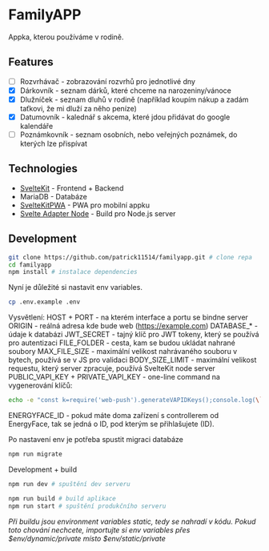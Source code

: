 # FamilyAPP

Appka, kterou používáme v rodině.

## Features

- [ ] Rozvrhávač - zobrazování rozvrhů pro jednotlivé dny
- [x] Dárkovník - seznam dárků, které chceme na narozeniny/vánoce
- [x] Dlužníček - seznam dluhů v rodině (například koupím nákup a zadám taťkovi, že mi dluží za něho peníze)
- [x] Datumovník - kalednář s akcema, které jdou přidávat do google kalendáře
- [ ] Poznámkovník - seznam osobních, nebo veřejných poznámek, do kterých lze přispívat

## Technologies

- [SvelteKit](https://svelte.dev) - Frontend + Backend
- MariaDB - Databáze
- [SvelteKitPWA](https://github.com/vite-pwa/sveltekit) - PWA pro mobilní appku
- [Svelte Adapter Node](https://svelte.dev/docs/kit/adapter-node) - Build pro Node.js server

## Development

```bash
git clone https://github.com/patrick11514/familyapp.git # clone repa
cd familyapp
npm install # instalace dependencies
```

Nyní je důležité si nastavit env variables.

```bash
cp .env.example .env
```

Vysvětlení:
HOST + PORT - na kterém interface a portu se bindne server
ORIGIN - reálná adresa kde bude web (https://example.com)
DATABASE\_\* - údaje k databázi
JWT_SECRET - tajný klíč pro JWT tokeny, který se používá pro autentizaci
FILE_FOLDER - cesta, kam se budou ukládat nahrané soubory
MAX_FILE_SIZE - maximální velikost nahrávaného souboru v bytech, používá se v JS pro validaci
BODY_SIZE_LIMIT - maximální velikost requestu, který server zpracuje, používá SvelteKit node server
PUBLIC_VAPI_KEY + PRIVATE_VAPI_KEY - one-line command na vygenerování klíčů:

```bash
echo -e "const k=require('web-push').generateVAPIDKeys();console.log(\`PUBLIC_VAPI_KEY=\${k.publicKey}\\nPRIVATE_VAPI_KEY=\${k.privateKey}\`)" | node
```

ENERGYFACE_ID - pokud máte doma zařízení s controllerem od EnergyFace, tak se jedná o ID, pod kterým se přihlašujete (ID).

Po nastavení env je potřeba spustit migraci databáze

```bash
npm run migrate
```

Development + build

```bash
npm run dev # spuštění dev serveru

npm run build # build aplikace
npm run start # spuštění produkčního serveru
```

_Při buildu jsou environment variables static, tedy se nahradí v kódu. Pokud toto chování nechcete, importujte si env variables přes $env/dynamic/private místo $env/static/private_
